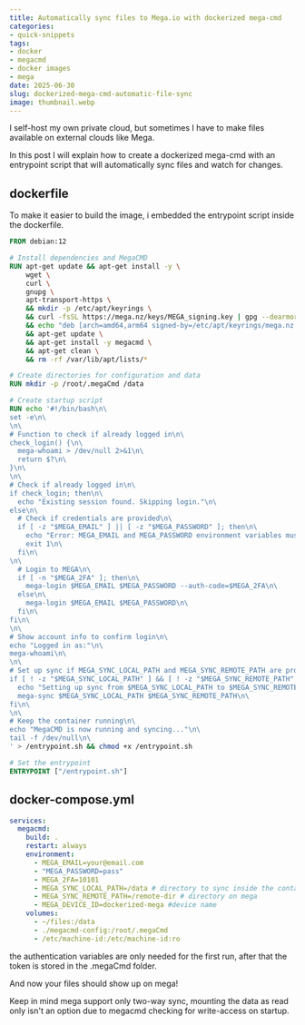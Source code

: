 ```yaml
---
title: Automatically sync files to Mega.io with dockerized mega-cmd
categories:
- quick-snippets
tags:
- docker
- megacmd
- docker images
- mega
date: 2025-06-30
slug: dockerized-mega-cmd-automatic-file-sync
image: thumbnail.webp
---
```


I self-host my own private cloud, but sometimes I have to make files available on external clouds like Mega.

In this post I will explain how to create a dockerized mega-cmd with an entrypoint script that will automatically sync files and watch for changes.

## dockerfile

To make it easier to build the image, i embedded the entrypoint script inside the dockerfile.

```dockerfile
FROM debian:12

# Install dependencies and MegaCMD
RUN apt-get update && apt-get install -y \
    wget \
    curl \
    gnupg \
    apt-transport-https \
    && mkdir -p /etc/apt/keyrings \
    && curl -fsSL https://mega.nz/keys/MEGA_signing.key | gpg --dearmor -o /etc/apt/keyrings/mega.nz.gpg \
    && echo "deb [arch=amd64,arm64 signed-by=/etc/apt/keyrings/mega.nz.gpg] https://mega.nz/linux/repo/Debian_12/ ./" | tee /etc/apt/sources.list.d/mega.nz.list > /dev/null \
    && apt-get update \
    && apt-get install -y megacmd \
    && apt-get clean \
    && rm -rf /var/lib/apt/lists/*

# Create directories for configuration and data
RUN mkdir -p /root/.megaCmd /data

# Create startup script
RUN echo '#!/bin/bash\n\
set -e\n\
\n\
# Function to check if already logged in\n\
check_login() {\n\
  mega-whoami > /dev/null 2>&1\n\
  return $?\n\
}\n\
\n\
# Check if already logged in\n\
if check_login; then\n\
  echo "Existing session found. Skipping login."\n\
else\n\
  # Check if credentials are provided\n\
  if [ -z "$MEGA_EMAIL" ] || [ -z "$MEGA_PASSWORD" ]; then\n\
    echo "Error: MEGA_EMAIL and MEGA_PASSWORD environment variables must be set"\n\
    exit 1\n\
  fi\n\
\n\
  # Login to MEGA\n\
  if [ -n "$MEGA_2FA" ]; then\n\
    mega-login $MEGA_EMAIL $MEGA_PASSWORD --auth-code=$MEGA_2FA\n\
  else\n\
    mega-login $MEGA_EMAIL $MEGA_PASSWORD\n\
  fi\n\
fi\n\
\n\
# Show account info to confirm login\n\
echo "Logged in as:"\n\
mega-whoami\n\
\n\
# Set up sync if MEGA_SYNC_LOCAL_PATH and MEGA_SYNC_REMOTE_PATH are provided\n\
if [ ! -z "$MEGA_SYNC_LOCAL_PATH" ] && [ ! -z "$MEGA_SYNC_REMOTE_PATH" ]; then\n\
  echo "Setting up sync from $MEGA_SYNC_LOCAL_PATH to $MEGA_SYNC_REMOTE_PATH"\n\
  mega-sync $MEGA_SYNC_LOCAL_PATH $MEGA_SYNC_REMOTE_PATH\n\
fi\n\
\n\
# Keep the container running\n\
echo "MegaCMD is now running and syncing..."\n\
tail -f /dev/null\n\
' > /entrypoint.sh && chmod +x /entrypoint.sh

# Set the entrypoint
ENTRYPOINT ["/entrypoint.sh"]
```

## docker-compose.yml

```yaml
services:
  megacmd:
    build: .
    restart: always
    environment:
      - MEGA_EMAIL=your@email.com
      - "MEGA_PASSWORD=pass"
      - MEGA_2FA=10101
      - MEGA_SYNC_LOCAL_PATH=/data # directory to sync inside the container
      - MEGA_SYNC_REMOTE_PATH=/remote-dir # directory on mega
      - MEGA_DEVICE_ID=dockerized-mega #device name
    volumes:
      - ~/files:/data
      - ./megacmd-config:/root/.megaCmd
      - /etc/machine-id:/etc/machine-id:ro
```

the authentication variables are only needed for the first run, after that the token is stored in the .megaCmd folder.

And now your files should show up on mega!

Keep in mind mega support only two-way sync, mounting the data as read only isn't an option due to megacmd checking for write-access on startup.